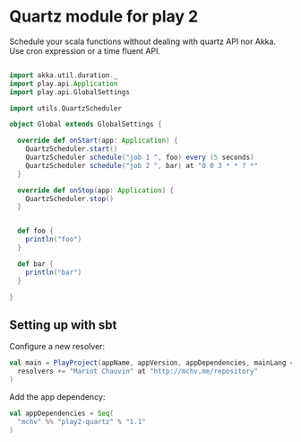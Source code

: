 # Quartz module for play 2

Schedule your scala functions without dealing with quartz API nor Akka.
Use cron expression or a time fluent API.


```scala

import akka.util.duration._
import play.api.Application
import play.api.GlobalSettings

import utils.QuartzScheduler

object Global extends GlobalSettings {

  override def onStart(app: Application) {
    QuartzScheduler.start()
    QuartzScheduler schedule("job 1 ", foo) every (5 seconds)
    QuartzScheduler schedule("job 2 ", bar) at "0 0 3 * * ? *"
  }

  override def onStop(app: Application) {
    QuartzScheduler.stop()  
  }


  def foo {
    println("foo")
  }

  def bar {
    println("bar")
  }

}

```

## Setting up with sbt

Configure a new resolver:

```scala
val main = PlayProject(appName, appVersion, appDependencies, mainLang = SCALA).settings(
  resolvers += "Mariot Chauvin" at "http://mchv.me/repository"
)
```

Add the app dependency:

```scala
val appDependencies = Seq(
  "mchv" %% "play2-quartz" % "1.1"
)
```
